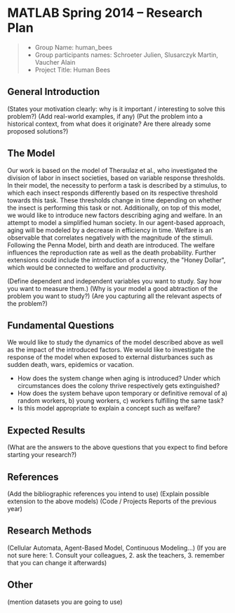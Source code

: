 # MATLAB Spring 2014 – Research Plan 

> * Group Name: human_bees
> * Group participants names: Schroeter Julien, Slusarczyk Martin, Vaucher Alain
> * Project Title: Human Bees

## General Introduction

(States your motivation clearly: why is it important / interesting to solve this problem?)
(Add real-world examples, if any)
(Put the problem into a historical context, from what does it originate? Are there already some proposed solutions?)

## The Model

Our work is based on the model of Theraulaz et al., who investigated the division of labor in insect societies, based on variable response thresholds. 
In their model, the necessity to perform a task is described by a stimulus, to which each insect responds differently based on its respective threshold towards this task. These thresholds change in time depending on whether the insect is performing this task or not.
Additionally, on top of this model, we would like to introduce new factors describing aging and welfare. In an attempt to model a simplified human society. In our agent-based approach, aging will be modeled by a decrease in efficiency in time. Welfare is an observable that correlates negatively with the magnitude of the stimuli. Following the Penna Model, birth and death are introduced. The welfare influences the reproduction rate as well as the death probability. 
Further extensions could include the introduction of a currency, the "Honey Dollar", which would be connected to welfare and productivity. 

(Define dependent and independent variables you want to study. Say how you want to measure them.) (Why is your model a good abtraction of the problem you want to study?) (Are you capturing all the relevant aspects of the problem?)


## Fundamental Questions

We would like to study the dynamics of the model described above as well as the impact of the introduced factors. We would like to investigate the response of the model when exposed to external disturbances such as sudden death, wars, epidemics or vacation. 

- How does the system change when aging is introduced? Under which circumstances does the colony thrive respectively gets extinguished?
- How does the system behave upon temporary or definitive removal of a) random workers, b) young workers, c) workers fulfilling the same task?
- Is this model appropriate to explain a concept such as welfare?


## Expected Results

(What are the answers to the above questions that you expect to find before starting your research?)


## References 

(Add the bibliographic references you intend to use)
(Explain possible extension to the above models)
(Code / Projects Reports of the previous year)


## Research Methods

(Cellular Automata, Agent-Based Model, Continuous Modeling...) (If you are not sure here: 1. Consult your colleagues, 2. ask the teachers, 3. remember that you can change it afterwards)


## Other

(mention datasets you are going to use)
